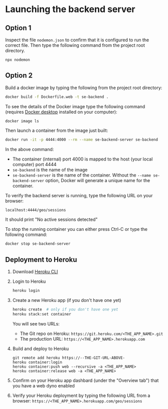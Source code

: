 # Launching the backend server

## Option 1

Inspect the file `nodemon.json` to confirm that it is configured to run the correct file. Then type the following command from the project root directory.

```bash
npx nodemon
```

## Option 2

Build a docker image by typing the following from the project root directory:

```bash
docker build -f Dockerfile.web -t se-backend .
```

To see the details of the Docker image type the following command (requires [Docker desktop](https://www.docker.com/get-started/) installed on your computer):

```bash
docker image ls
```

Then launch a container from the image just built:

```bash
docker run -it -p 4444:4000 --rm --name se-backend-server se-backend
```

In the above command:


* The container (internal) port 4000 is mapped to the host (your local computer) port 4444
* `se-backend` is the name of the image
* `se-backend-server` is the name of the container. Without the `--name se-backend-server` option, Docker will generate a unique name for the container.

To verify the backend server is running, type the following URL on your browser:

```
localhost:4444/geo/sessions
```

It should print "No active sessions detected"

To stop the running container you can either press Ctrl-C or type the following command:

```bash
docker stop se-backend-server
```
## Deployment to Heroku

1. Download [Heroku CLI](https://devcenter.heroku.com/articles/heroku-cli#install-the-heroku-cli)
2. Login to Heroku

   ```bash
   heroku login
   ```

3. Create a new Heroku app (if you don't have one yet)

   ```bash
   heroku create  # only if you don't have one yet
   heroku stack:set container
   ```

   You will see two URLs:
   * The Git repo on Heroku: `https://git.heroku.com/<THE_APP_NAME>.git`
   * The production URL: `https://<THE_APP_NAME>.herokuapp.com`

4. Build and deploy to Heroku

   ```
   git remote add heroku https://--THE-GIT-URL-ABOVE-
   heroku container:login
   heroku container:push web --recursive -a <THE_APP_NAME>
   heroku container:release web -a <THE_APP_NAME>
   ```

5. Confirm on your Heroku app dashbard (under the "Overview tab") that you have a web dyno enabled

6. Verify your Heroku deployment by typing the following URL from a browser: `https://<THE_APP_NAME>.herokuapp.com/geo/sessions`
